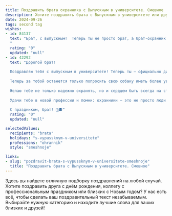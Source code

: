 ```yaml
---
title: Поздравить брата охранника с Выпускным в университете. Смешное
description: Хотите поздравить брата с Выпускным в университете или другим праздником? Наш ИИ создаст незабываемое поздравление, а вы обязательно выделитесь среди других.  
date: 2024-09-26
tags: second tag
wishes:
- id: 84137
  text: "Брат, с выпускным!  Теперь ты не просто брат, а брат-охранник – звучит солидно, как звание в тайной организации по борьбе с… забылчивыми студентами, которые не возвращают книги в библиотеку!  Пусть твоя бдительность и наблюдательность будут востребованы, а зарплата – выше, чем у профессоров!  Поздравляю!
  "
  rating: "0"
  updated: "null"
- id: 42292
  text: "Дорогой брат!
  
  Поздравляю тебя с выпускным в университете! Теперь ты — официально дипломированный охранник, и мне кажется, что ты можешь спать спокойно: кто, как не ты, будет защищать наш мир от всяких непорядков и недоразумений?
  
  Теперь за тобой останется только попросить свою собаку иметь более уважительное отношение к охраняемому объекту, а то ее «проверка» на лояльность может стать головной болью для всех, кто захочет вкусненького!
  
  Желаю тебе не только надежно охранять, но и сердцем быть всегда на стороне добра! Пусть у тебя будет больше учеников, чем охранников, и пусть страус всегда может спрятать голову только в песке, а не в твоем рабочем шкафчике!
  
  Удачи тебе в новой профессии и помни: охранники — это не просто люди в форме, это истинные хранители порядка!
  
  С праздником, брат! 🍾🎓"
  rating: "0"
  updated: "null"

selectedValues:
  recipients: "brata"
  holidays: "s-vypussknym-v-universitete"
  professions: "ohrannik"
  style: "smeshnoje"

links:
- slug: "pozdravit-brata-s-vypussknym-v-universitete-smeshnoje"
  title: "Поздравить брата с Выпускным в университете. Смешное"
---
```


Здесь вы найдете отличную подборку поздравлений на любой случай.
Хотите поздравить друга с днём рождения, коллегу с профессиональным праздником или близких с Новым годом? У нас есть всё, чтобы сделать ваш поздравительный текст незабываемым. Выбирайте нужную категорию и находите лучшие слова для ваших близких и друзей!
